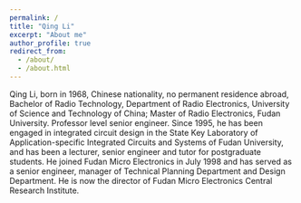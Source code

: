 ```yaml
---
permalink: /
title: "Qing Li"
excerpt: "About me"
author_profile: true
redirect_from: 
  - /about/
  - /about.html
---
```


Qing Li, born in 1968, Chinese nationality, no permanent residence abroad, Bachelor of Radio Technology, Department of Radio Electronics, University of Science and Technology of China; Master of Radio Electronics, Fudan University. Professor level senior engineer. Since 1995, he has been engaged in integrated circuit design in the State Key Laboratory of Application-specific Integrated Circuits and Systems of Fudan University, and has been a lecturer, senior engineer and tutor for postgraduate students. He joined Fudan Micro Electronics in July 1998 and has served as a senior engineer, manager of Technical Planning Department and Design Department. He is now the director of Fudan Micro Electronics Central Research Institute.
